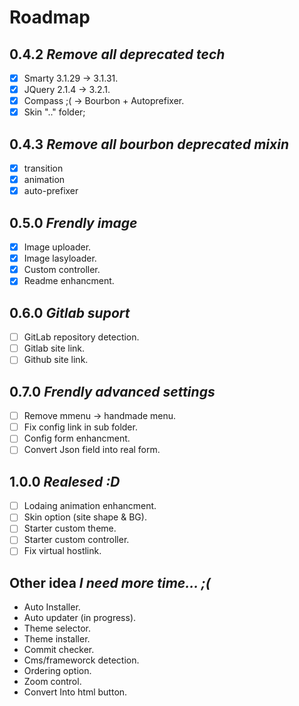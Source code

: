 # Roadmap
## 0.4.2 *Remove all deprecated tech*
* [x] Smarty 3.1.29 -> 3.1.31.
* [x] JQuery 2.1.4 -> 3.2.1.
* [x] Compass ;( -> Bourbon + Autoprefixer.
* [x] Skin ".." folder;

## 0.4.3 *Remove all bourbon deprecated mixin*
* [x] transition
* [x] animation
* [x] auto-prefixer

## 0.5.0 *Frendly image*
* [x] Image uploader.
* [x] Image lasyloader.
* [x] Custom controller.
* [x] Readme enhancment.

## 0.6.0 *Gitlab suport*
* [ ] GitLab repository detection.
* [ ] Gitlab site link.
* [ ] Github site link.

## 0.7.0 *Frendly advanced settings*
* [ ] Remove mmenu -> handmade menu.
* [ ] Fix config link in sub folder.
* [ ] Config form enhancment.
* [ ] Convert Json field into real form.

## 1.0.0 *Realesed :D*
* [ ] Lodaing animation enhancment.
* [ ] Skin option (site shape & BG).
* [ ] Starter custom theme.
* [ ] Starter custom controller.
* [ ] Fix virtual hostlink.

## Other idea *I need more time... ;(*
* Auto Installer.
* Auto updater (in progress).
* Theme selector.
* Theme installer.
* Commit checker.
* Cms/frameworck detection.
* Ordering option.
* Zoom control.
* Convert Into html button.